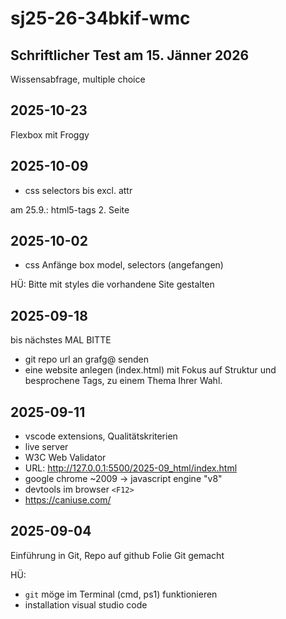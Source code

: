 # sj25-26-34bkif-wmc

## Schriftlicher Test am 15. Jänner 2026

Wissensabfrage, multiple choice

## 2025-10-23

Flexbox mit Froggy

## 2025-10-09

- css selectors bis excl. attr

am 25.9.: html5-tags 2. Seite

## 2025-10-02

- css Anfänge box model, selectors (angefangen)

HÜ: Bitte mit styles die vorhandene Site gestalten

## 2025-09-18

bis nächstes MAL BITTE

- git repo url an grafg@ senden
- eine website anlegen (index.html) mit Fokus auf Struktur und besprochene Tags, zu einem Thema Ihrer Wahl.

## 2025-09-11

- vscode extensions, Qualitätskriterien
- live server
- W3C Web Validator
- URL: <http://127.0.0.1:5500/2025-09_html/index.html>
- google chrome ~2009 -> javascript engine "v8"
- devtools im browser `<F12>`
- <https://caniuse.com/>

## 2025-09-04

Einführung in Git, Repo auf github
Folie Git gemacht

HÜ:

- `git` möge im Terminal (cmd, ps1) funktionieren
- installation visual studio code
